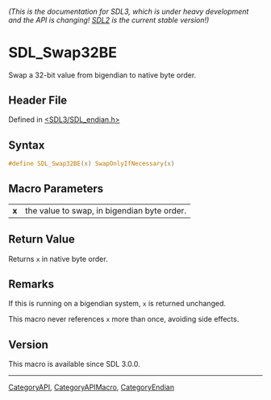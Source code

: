 ###### (This is the documentation for SDL3, which is under heavy development and the API is changing! [SDL2](https://wiki.libsdl.org/SDL2/) is the current stable version!)
# SDL_Swap32BE

Swap a 32-bit value from bigendian to native byte order.

## Header File

Defined in [<SDL3/SDL_endian.h>](https://github.com/libsdl-org/SDL/blob/main/include/SDL3/SDL_endian.h)

## Syntax

```c
#define SDL_Swap32BE(x) SwapOnlyIfNecessary(x)
```

## Macro Parameters

|       |                                             |
| ----- | ------------------------------------------- |
| **x** | the value to swap, in bigendian byte order. |

## Return Value

Returns `x` in native byte order.

## Remarks

If this is running on a bigendian system, `x` is returned unchanged.

This macro never references `x` more than once, avoiding side effects.

## Version

This macro is available since SDL 3.0.0.

----
[CategoryAPI](CategoryAPI), [CategoryAPIMacro](CategoryAPIMacro), [CategoryEndian](CategoryEndian)


